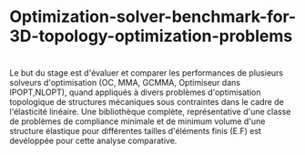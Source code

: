 # Optimization-solver-benchmark-for-3D-topology-optimization-problems
#
Le but du stage est d'évaluer et comparer les performances de plusieurs solveurs d'optimisation (OC, MMA, GCMMA, Optimiseur dans IPOPT,NLOPT), quand appliqués à divers problèmes d'optimisation topologique de structures mécaniques sous contraintes dans le cadre de l'élasticité linéaire. Une bibliothèque complète, représentative d'une classe de problèmes de compliance minimale et de minimum volume d'une structure élastique pour différentes tailles d'éléments finis (E.F) est devéloppée pour cette analyse comparative.
   

